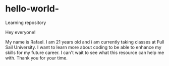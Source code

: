 # hello-world-
Learning repository 

Hey everyone!

My name is Rafael. I am 21 years old and i am currently taking classes at Full Sail University. I want to learn more about coding to be able to enhance my skills for my future career. I can't wait to see what this resource can help me with. Thank you for your time. 
